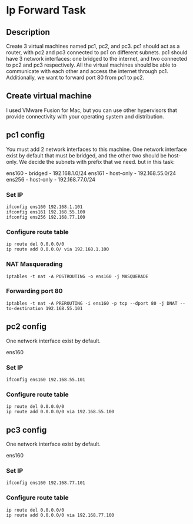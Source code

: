 # Ip Forward Task

## Description
Create 3 virtual machines named pc1, pc2, and pc3. pc1 should act as a router, with pc2 and pc3 connected to pc1 on different subnets. pc1 should have 3 network interfaces: one bridged to the internet, and two connected to pc2 and pc3 respectively. All the virtual machines should be able to communicate with each other and access the internet through pc1. Additionally, we want to forward port 80 from pc1 to pc2.

## Create virtual machine
I used VMware Fusion for Mac, but you can use other hypervisors that provide connectivity with your operating system and distribution.

## pc1 config
You must add 2 network interfaces to this machine. One network interface exist by default that must  be bridged, and the other two should be host-only.
We decide the subnets with prefix that we need. but in this task:

ens160 - bridged - 192.168.1.0/24
ens161 - host-only - 192.168.55.0/24
ens256 - host-only - 192.168.77.0/24

### Set IP
```
ifconfig ens160 192.168.1.101
ifconfig ens161 192.168.55.100
ifconfig ens256 192.168.77.100
```

### Configure route table
```
ip route del 0.0.0.0/0
ip route add 0.0.0.0/ via 192.168.1.100
```

### NAT Masquerading
```
iptables -t nat -A POSTROUTING -o ens160 -j MASQUERADE
```

### Forwarding port 80
```
iptables -t nat -A PREROUTING -i ens160 -p tcp --dport 80 -j DNAT --to-destination 192.168.55.101
```

## pc2 config
One network interface exist by default.

ens160

### Set IP
```
ifconfig ens160 192.168.55.101
```

### Configure route table
```
ip route del 0.0.0.0/0
ip route add 0.0.0.0/0 via 192.168.55.100
```

## pc3 config
One network interface exist by default.

ens160

### Set IP
```
ifconfig ens160 192.168.77.101
```

### Configure route table
```
ip route del 0.0.0.0/0
ip route add 0.0.0.0/0 via 192.168.77.100
```



